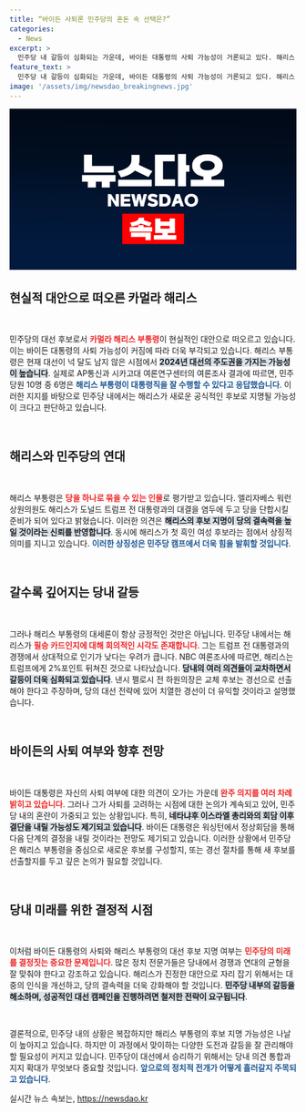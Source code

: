 ```yaml
---
title: “바이든 사퇴론 민주당의 혼돈 속 선택은?”
categories:
  - News
excerpt: >
  민주당 내 갈등이 심화되는 가운데, 바이든 대통령의 사퇴 가능성이 거론되고 있다. 해리스 부통령이 현실적 대안으로 떠오르지만, 경선 절차 필요성에 대한 의견도 대립 중이다. 과연 민주당은 어떤 선택을 할까?
feature_text: >
  민주당 내 갈등이 심화되는 가운데, 바이든 대통령의 사퇴 가능성이 거론되고 있다. 해리스 부통령이 현실적 대안으로 떠오르지만, 경선 절차 필요성에 대한 의견도 대립 중이다. 과연 민주당은 어떤 선택을 할까?
image: '/assets/img/newsdao_breakingnews.jpg'
---
```


<p><img src="/assets/img/newsdao_breakingnews.jpg" alt="ranknews 속보" /></p>

<h2 data-ke-size="size26">현실적 대안으로 떠오른 카멀라 해리스</h2>

<p data-ke-size="size16">&nbsp;</p>

<p>민주당의 대선 후보로서 <b><span style="color: #ee2323;">카멀라 해리스 부통령</span></b>이 현실적인 대안으로 떠오르고 있습니다. 이는 바이든 대통령의 사퇴 가능성이 커짐에 따라 더욱 부각되고 있습니다. 해리스 부통령은 현재 대선이 넉 달도 남지 않은 시점에서 <b><span style="background-color: #21538527;">2024년 대선의 주도권을 가지는 가능성이 높습니다</span></b>. 실제로 AP통신과 시카고대 여론연구센터의 여론조사 결과에 따르면, 민주당원 10명 중 6명은 <b><span style="color: #1a5490;">해리스 부통령이 대통령직을 잘 수행할 수 있다고 응답했습니다</span></b>. 이러한 지지를 바탕으로 민주당 내에서는 해리스가 새로운 공식적인 후보로 지명될 가능성이 크다고 판단하고 있습니다.</p>

<p data-ke-size="size16">&nbsp;</p>

<h2 data-ke-size="size26">해리스와 민주당의 연대</h2>

<p data-ke-size="size16">&nbsp;</p>

<p>해리스 부통령은 <b><span style="color: #ee2323;">당을 하나로 묶을 수 있는 인물</span></b>로 평가받고 있습니다. 엘리자베스 워런 상원의원도 해리스가 도널드 트럼프 전 대통령과의 대결을 염두에 두고 당을 단합시킬 준비가 되어 있다고 밝혔습니다. 이러한 의견은 <b><span style="background-color: #21538527;">해리스의 후보 지명이 당의 결속력을 높일 것이라는 신뢰를 반영합니다</span></b>. 동시에 해리스가 첫 흑인 여성 후보라는 점에서 상징적 의미를 지니고 있습니다. <b><span style="color: #1a5490;">이러한 상징성은 민주당 캠프에서 더욱 힘을 발휘할 것입니다</span></b>.</p>

<p data-ke-size="size16">&nbsp;</p>

<h2 data-ke-size="size26">갈수록 깊어지는 당내 갈등</h2>

<p data-ke-size="size16">&nbsp;</p>

<p>그러나 해리스 부통령의 대세론이 항상 긍정적인 것만은 아닙니다. 민주당 내에서는 해리스가 <b><span style="color: #ee2323;">필승 카드인지에 대해 회의적인 시각도 존재합니다</span></b>. 그는 트럼프 전 대통령과의 경쟁에서 상대적으로 인기가 낮다는 우려가 큽니다. NBC 여론조사에 따르면, 해리스는 트럼프에게 2%포인트 뒤쳐진 것으로 나타났습니다. <b><span style="background-color: #21538527;">당내의 여러 의견들이 교차하면서 갈등이 더욱 심화되고 있습니다</span></b>. 낸시 펠로시 전 하원의장은 교체 후보는 경선으로 선출해야 한다고 주장하며, 당의 대선 전략에 있어 치열한 경선이 더 유익할 것이라고 설명했습니다.</p>

<p data-ke-size="size16">&nbsp;</p>

<h2 data-ke-size="size26">바이든의 사퇴 여부와 향후 전망</h2>

<p data-ke-size="size16">&nbsp;</p>

<p>바이든 대통령은 자신의 사퇴 여부에 대한 의견이 오가는 가운데 <b><span style="color: #ee2323;">완주 의지를 여러 차례 밝히고 있습니다</span></b>. 그러나 그가 사퇴를 고려하는 시점에 대한 논의가 계속되고 있어, 민주당 내의 혼란이 가중되고 있는 상황입니다. 특히, <b><span style="background-color: #21538527;">네타냐후 이스라엘 총리와의 회담 이후 결단을 내릴 가능성도 제기되고 있습니다</span></b>. 바이든 대통령은 워싱턴에서 정상회담을 통해 다음 단계의 결정을 내릴 것이라는 전망도 제기되고 있습니다. 이러한 상황에서 민주당은 해리스 부통령을 중심으로 새로운 후보를 구성할지, 또는 경선 절차를 통해 새 후보를 선출할지를 두고 깊은 논의가 필요할 것입니다.</p>

<p data-ke-size="size16">&nbsp;</p>

<h2 data-ke-size="size26">당내 미래를 위한 결정적 시점</h2>

<p data-ke-size="size16">&nbsp;</p>

<p>이처럼 바이든 대통령의 사퇴와 해리스 부통령의 대선 후보 지명 여부는 <b><span style="color: #ee2323;">민주당의 미래를 결정짓는 중요한 문제입니다</span></b>. 많은 정치 전문가들은 당내에서 경쟁과 연대의 균형을 잘 맞춰야 한다고 강조하고 있습니다. 해리스가 진정한 대안으로 자리 잡기 위해서는 대중의 인식을 개선하고, 당의 결속력을 더욱 강화해야 할 것입니다. <b><span style="background-color: #21538527;">민주당 내부의 갈등을 해소하며, 성공적인 대선 캠페인을 진행하려면 철저한 전략이 요구됩니다</span></b>.</p>

<p data-ke-size="size16">&nbsp;</p>

<p>결론적으로, 민주당 내의 상황은 복잡하지만 해리스 부통령의 후보 지명 가능성은 나날이 높아지고 있습니다. 하지만 이 과정에서 맞이하는 다양한 도전과 갈등을 잘 관리해야 할 필요성이 커지고 있습니다. 민주당이 대선에서 승리하기 위해서는 당내 의견 통합과 지지 확대가 무엇보다 중요할 것입니다. <b><span style="color: #1a5490;">앞으로의 정치적 전개가 어떻게 흘러갈지 주목되고 있습니다</span></b>.</p>
실시간 뉴스 속보는, <a href="https://newsdao.kr" rel="dofollow">https://newsdao.kr</a>



